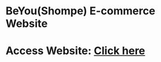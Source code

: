 <h1>BeYou(Shompe) E-commerce Website<h1>

  
  <p>Access Website: <a href = "https://beyou-frontend.herokuapp.com/"><b>Click here</b></a></p>
